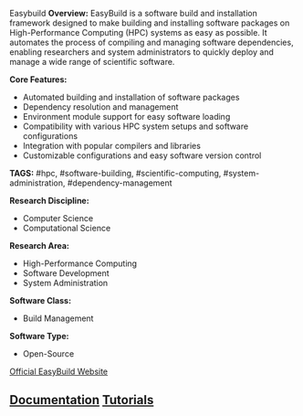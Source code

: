 Easybuild
**Overview:**
EasyBuild is a software build and installation framework designed to make building and installing software packages on High-Performance Computing (HPC) systems as easy as possible. It automates the process of compiling and managing software dependencies, enabling researchers and system administrators to quickly deploy and manage a wide range of scientific software.

**Core Features:**
- Automated building and installation of software packages
- Dependency resolution and management
- Environment module support for easy software loading
- Compatibility with various HPC system setups and software configurations
- Integration with popular compilers and libraries
- Customizable configurations and easy software version control

**TAGS:**
#hpc, #software-building, #scientific-computing, #system-administration, #dependency-management

**Research Discipline:**
- Computer Science
- Computational Science

**Research Area:**
- High-Performance Computing
- Software Development
- System Administration

**Software Class:**
- Build Management

**Software Type:**
- Open-Source

[Official EasyBuild Website](https://easybuild.io/)

[Documentation](https://easybuild.readthedocs.io/en/latest/)
[Tutorials](https://easybuild.readthedocs.io/en/latest/Tutorial.html)
--------------------------------------
